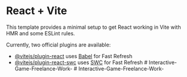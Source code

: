 # React + Vite

This template provides a minimal setup to get React working in Vite with HMR and some ESLint rules.

Currently, two official plugins are available:

- [@vitejs/plugin-react](https://github.com/vitejs/vite-plugin-react/blob/main/packages/plugin-react/README.md) uses [Babel](https://babeljs.io/) for Fast Refresh
- [@vitejs/plugin-react-swc](https://github.com/vitejs/vite-plugin-react-swc) uses [SWC](https://swc.rs/) for Fast Refresh
#   I n t e r a c t i v e - G a m e - F r e e l a n c e - W o r k -  
 #   I n t e r a c t i v e - G a m e - F r e e l a n c e - W o r k -  
 